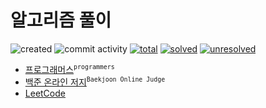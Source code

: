 # 알고리즘 풀이

![created](https://img.shields.io/github/created-at/antop-dev/algorithm?style=flat-square)
![commit activity](https://img.shields.io/github/commit-activity/w/antop-dev/algorithm?style=flat-square)
[![total](https://img.shields.io/github/issues-search/antop-dev/algorithm.svg?query=is:issue&label=total&style=flat-square)](https://github.com/antop-dev/algorithm/issues?q=is%3Aissue)
[![solved](https://img.shields.io/github/issues-search/antop-dev/algorithm.svg?query=is%3Aissue+is%3Aclosed&label=solved&style=flat-square&color=3b8540)](https://github.com/antop-dev/algorithm/issues?q=is%3Aissue+is%3Aclosed)
[![unresolved](https://img.shields.io/github/issues-search/antop-dev/algorithm.svg?query=is%3Aopen+is%3Aissue&label=unresolved&style=flat-square&color=ac2e2c)](https://github.com/antop-dev/algorithm/issues?q=is%3Aopen+is%3Aissue)

* [프로그래머스](https://programmers.co.kr)<sup>`programmers`</sup>
* [백준 온라인 저지](https://www.acmicpc.net)<sup>`Baekjoon Online Judge`</sup>
* [LeetCode](https://www.leetcode.com)
